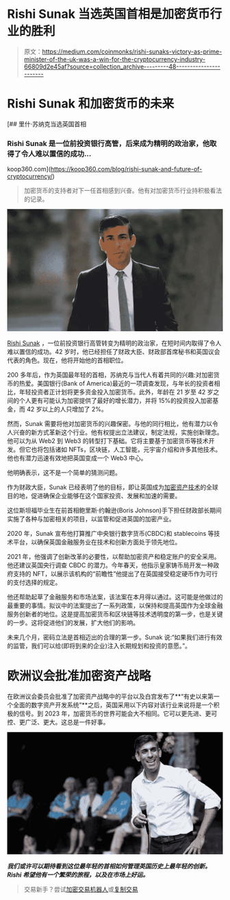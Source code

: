 # Rishi Sunak 当选英国首相是加密货币行业的胜利

> 原文：<https://medium.com/coinmonks/rishi-sunaks-victory-as-prime-minister-of-the-uk-was-a-win-for-the-cryptocurrency-industry-66809d2e45af?source=collection_archive---------48----------------------->

# Rishi Sunak 和加密货币的未来

[](https://koop360.com/blog/rishi-sunak-and-future-of-cryptocurrency/) [## 里什·苏纳克当选英国首相

### Rishi Sunak 是一位前投资银行高管，后来成为精明的政治家，他取得了令人难以置信的成功…

koop360.com](https://koop360.com/blog/rishi-sunak-and-future-of-cryptocurrency/) 

> 加密货币的支持者对下一任首相感到兴奋。他有对加密货币行业持积极看法的记录。

![](img/281af18c0d043a3ad91fb5460b0beecc.png)

[Rishi Sunak](https://en.wikipedia.org/wiki/Rishi_Sunak) ，一位前投资银行高管转变为精明的政治家，在短时间内取得了令人难以置信的成功。42 岁时，他已经担任了财政大臣、财政部首席秘书和英国议会代表的角色。现在，他将开始他的首相职位。

200 多年后，作为英国最年轻的首相，苏纳克与当代人有着共同的兴趣:对加密货币的热爱。美国银行(Bank of America)最近的一项调查发现，与年长的投资者相比，年轻投资者正计划将更多资金投入加密货币。此外，年龄在 21 岁至 42 岁之间的个人更有可能认为加密提供了最好的增长潜力，并将 15%的投资投入加密基金，而 42 岁以上的人只增加了 2%。

然而，Sunak 需要将他对加密货币的兴趣保密。与他的同行相比，他有潜力以令人兴奋的新方式革新这个行业。他有权提出立法建议，制定法规，实施创新理念。他可以为从 Web2 到 Web3 的转型打下基础。它将主要基于加密货币等技术开发。但它也将包括诸如 NFTs，区块链，人工智能，元宇宙介绍和许多其他技术。他也有潜力迅速有效地把英国变成一个 Web3 中心。

他明确表示，这不是一个简单的猜测问题。

作为财政大臣，Sunak 已经表明了他的目标，即让英国成为[加密资产技术](https://koop360.com/blog/who-controls-crypto-market/)的全球目的地，促进确保企业能够在这个国家投资、发展和加速的需要。

这位斯坦福毕业生在前首相鲍里斯·约翰逊(Boris Johnson)手下担任财政部长期间实施了各种与加密相关的项目，以监管和促进英国的加密产业。

2020 年，Sunak 宣布他打算推广中央银行数字货币(CBDC)和 stablecoins 等技术平台，以确保英国金融服务业在技术和创新方面处于领先地位。

2021 年，他强调了创新改革的必要性，以帮助加密资产和稳定账户的安全采用。他还建议英国央行调查 CBDC 的潜力。今年春天，他指示皇家铸币局开发一种政府支持的 NFT，以展示该机构的“前瞻性”他提出了在英国接受稳定硬币作为可行的支付选择的规定。

他还帮助起草了金融服务和市场法案，该法案在本月得以通过。这可能是他做过的最重要的事情。拟议中的法案提出了一系列政策，以保持和提高英国作为全球金融服务创新者的地位。这是提高加密货币和区块链等技术透明度的第一步，也是关键的一步。这将促进他们的发展，扩大他们的影响。

未来几个月，密码立法是首相迈出的合理的第一步。Sunak 说:“如果我们进行有效的监管，我们可以给(即将到来的企业)注入长期规划和投资的意愿。”。

# 欧洲议会批准加密资产战略

在欧洲议会委员会批准了加密资产战略中的平台以及白宫发布了**“有史以来第一个全面的数字资产开发系统”**之后，英国采用以下内容对该行业来说将是一个积极的信号。到 2023 年，加密货币的世界可能会大不相同。它可以更先进、更可控、更广泛、更大。这总是一件好事。

![](img/2978e826a633adbab9ef9d96587fbc38.png)

***我们或许可以期待看到这位最年轻的首相如何管理英国历史上最年轻的创新。Rishi 希望他有一个繁荣的旅程，以及在市场上好运。***

> 交易新手？尝试[加密交易机器人](/coinmonks/crypto-trading-bot-c2ffce8acb2a)或[复制交易](/coinmonks/top-10-crypto-copy-trading-platforms-for-beginners-d0c37c7d698c)